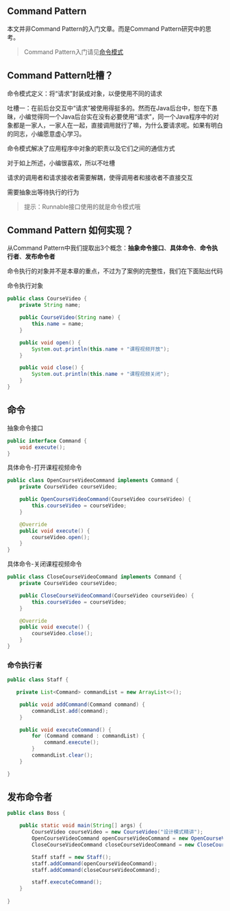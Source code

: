 ## Command Pattern

本文并非Command Pattern的入门文章。而是Command Pattern研究中的思考。

> Command Pattern入门请见[命令模式](https://www.runoob.com/design-pattern/command-pattern.html)

## Command Pattern吐槽？

命令模式定义：将“请求”封装成对象，以便使用不同的请求

吐槽一：在前后台交互中“请求”被使用得挺多的。然而在Java后台中，恕在下愚昧，小编觉得同一个Java后台实在没有必要使用“请求”，同一个Java程序中的对象都是一家人，一家人在一起，直接调用就行了嘛，为什么要请求呢。如果有明白的同志，小编愿意虚心学习。



命令模式解决了应用程序中对象的职责以及它们之间的通信方式

对于如上所述，小编很喜欢，所以不吐槽



请求的调用者和请求接收者需要解耦，使得调用者和接收者不直接交互



需要抽象出等待执行的行为



> 提示：Runnable接口使用的就是命令模式哦

## Command Pattern 如何实现？

从Command Pattern中我们提取出3个概念：**抽象命令接口**、**具体命令**、**命令执行者**、**发布命令者**

命令执行的对象并不是本章的重点，不过为了案例的完整性，我们在下面贴出代码

命令执行对象

```java
public class CourseVideo {
    private String name;

    public CourseVideo(String name) {
        this.name = name;
    }

    public void open() {
        System.out.println(this.name + "课程视频开放");
    }

    public void close() {
        System.out.println(this.name + "课程视频关闭");
    }
}
```

## 命令

抽象命令接口

```java
public interface Command {
    void execute();
}
```

具体命令-打开课程视频命令

```java
public class OpenCourseVideoCommand implements Command {
    private CourseVideo courseVideo;

    public OpenCourseVideoCommand(CourseVideo courseVideo) {
        this.courseVideo = courseVideo;
    }

    @Override
    public void execute() {
        courseVideo.open();
    }
}
```

具体命令-关闭课程视频命令

```java
public class CloseCourseVideoCommand implements Command {
    private CourseVideo courseVideo;

    public CloseCourseVideoCommand(CourseVideo courseVideo) {
        this.courseVideo = courseVideo;
    }

    @Override
    public void execute() {
        courseVideo.close();
    }
}
```

### 命令执行者

```java
public class Staff {

   private List<Command> commandList = new ArrayList<>();

    public void addCommand(Command command) {
        commandList.add(command);
    }

    public void executeCommand() {
        for (Command command : commandList) {
            command.execute();
        }
        commandList.clear();
    }

}
```

## 发布命令者

```java
public class Boss {

    public static void main(String[] args) {
        CourseVideo courseVideo = new CourseVideo("设计模式精讲");
        OpenCourseVideoCommand openCourseVideoCommand = new OpenCourseVideoCommand(courseVideo);
        CloseCourseVideoCommand closeCourseVideoCommand = new CloseCourseVideoCommand(courseVideo);

        Staff staff = new Staff();
        staff.addCommand(openCourseVideoCommand);
        staff.addCommand(closeCourseVideoCommand);

        staff.executeCommand();
    }
    
}
```

